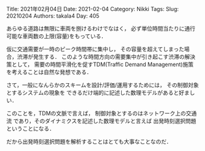 ﻿Title: 2021年02月04日
Date: 2021-02-04
Category: Nikki
Tags: 
Slug: 20210204
Authors: takala4
Day: 405



あらゆる道路は無限に車両を捌けるわけでなはく，
必ず単位時間当たりに通行可能な車両数の上限(容量)をもっている．



仮に交通需要が一時のピーク時間帯に集中し，
その容量を超えてしまった場合，渋滞が発生する．
このような時間方向の需要集中が引き起こす渋滞の解決策として，
需要の時間平滑化を促すTDM(Traffic Demand Management)施策
を考えることは自然な発想である．


さて，一般になんらかのスキームを設計/評価/運用するためには，
その制御対象とするシステムの現象を
できるだけ端的に記述した数理モデルがあると好ましい．


このことを，TDMの文脈で言えば，
制御対象とするのはネットワーク上の交通流
であり，そのダイナミクスを記述した数理モデルと言えば
出発時刻選択問題ということになる．




だから出発時刻選択問題を解析することはとても大事なことなのだ．


